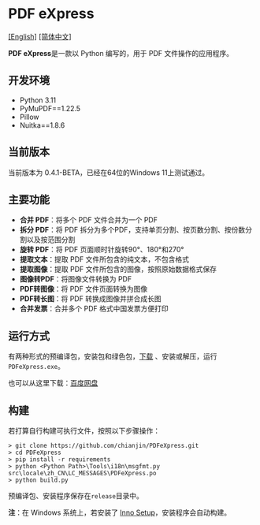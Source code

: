 # PDF eXpress

[[English]](https://github.com/chianjin/PDFeXpress/blob/main/README.md)  [[简体中文]](https://github.com/chianjin/PDFeXpress/blob/main/README.zh_CN.md)

**PDF eXpress**是一款以 Python 编写的，用于 PDF 文件操作的应用程序。

## 开发环境

- Python 3.11
- PyMuPDF==1.22.5
- Pillow
- Nuitka==1.8.6

## 当前版本

当前版本为 0.4.1-BETA，已经在64位的Windows 11上测试通过。

## 主要功能

* **合并 PDF**：将多个 PDF 文件合并为一个 PDF
* **拆分 PDF**：将 PDF 拆分为多个PDF，支持单页分割、按页数分割、按份数分割以及按范围分割
* **旋转 PDF**：将 PDF 页面顺时针旋转90°、180°和270°
* **提取文本**：提取 PDF 文件所包含的纯文本，不包含格式
* **提取图像**：提取 PDF 文件所包含的图像，按照原始数据格式保存
* **图像转PDF**：将图像文件转换为 PDF
* **PDF转图像**：将 PDF 文件页面转换为图像
* **PDF转长图**：将 PDF 转换成图像并拼合成长图
* **合并发票**：合并多个 PDF 格式中国发票方便打印

## 运行方式

有两种形式的预编译包，安装包和绿色包，[下载](https://github.com/chianjin/PDFeXpress/releases) 、安装或解压，运行
`PDFeXpress.exe`。

也可以从这里下载：[百度网盘](https://pan.baidu.com/s/14I_0RdbfVqpWORXfgYlEjQ?pwd=i4xb)

## 构建

若打算自行构建可执行文件，按照以下步骤操作：

```shell
> git clone https://github.com/chianjin/PDFeXpress.git
> cd PDFeXpress
> pip install -r requirements
> python <Python Path>\Tools\i18n\msgfmt.py src\locale\zh_CN\LC_MESSAGES\PDFeXpress.po
> python build.py
```

预编译包、安装程序保存在`release`目录中。

**注**：在 Windows 系统上，若安装了 [Inno Setup](https://jrsoftware.org/isinfo.php)，安装程序会自动构建。
